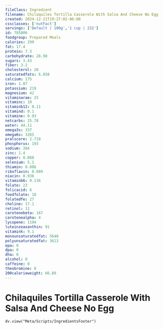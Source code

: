 ```yaml
---
fileClass: Ingredient
filename: Chilaquiles Tortilla Casserole With Salsa And Cheese No Egg
created: 2024-12-21T19:27:02-06:00
cssclasses: ['nutFact']
servings: ['Default | 100g','1 cup | 232']
id: 785806
foodgroup: Prepared Meals
calories: 299
fat: 17.4
protein: 7.3
carbohydrate: 28.98
sugars: 3.43
fiber: 3.2
cholesterol: 20
saturatedfats: 6.858
calcium: 175
iron: 1.07
potassium: 219
magnesium: 42
vitaminarae: 25
vitaminc: 10
vitaminb12: 0.11
vitamind: 0.1
vitamine: 0.93
netcarbs: 25.78
water: 44.11
omega3s: 337
omega6s: 3265
pralscore: 2.718
phosphorus: 193
sodium: 384
zinc: 1.4
copper: 0.088
selenium: 5.1
thiamin: 0.086
riboflavin: 0.089
niacin: 0.936
vitaminb6: 0.136
folate: 23
folicacid: 6
foodfolate: 18
folatedfe: 27
choline: 17.1
retinol: 11
carotenebeta: 167
carotenealpha: 4
lycopene: 1194
luteinzeaxanthin: 91
vitamink: 9.1
monounsaturatedfat: 5640
polyunsaturatedfat: 3613
epa: 0
dpa: 0
dha: 0
alcohol: 0
caffeine: 0
theobromine: 0
200calorieweight: 66.89
---
```


# Chilaquiles Tortilla Casserole With Salsa And Cheese No Egg

```dataviewjs
dv.view("Meta/Scripts/IngredientsFooter")
```